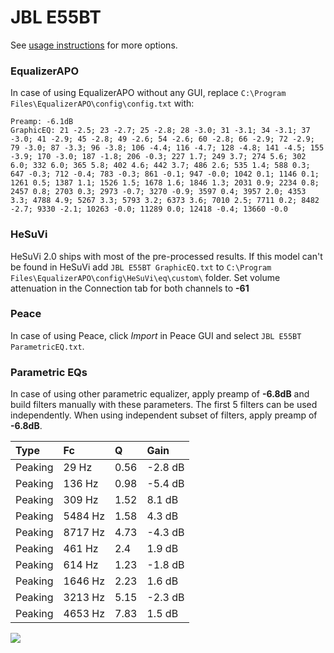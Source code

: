 # JBL E55BT
See [usage instructions](https://github.com/jaakkopasanen/AutoEq#usage) for more options.

### EqualizerAPO
In case of using EqualizerAPO without any GUI, replace `C:\Program Files\EqualizerAPO\config\config.txt`
with:
```
Preamp: -6.1dB
GraphicEQ: 21 -2.5; 23 -2.7; 25 -2.8; 28 -3.0; 31 -3.1; 34 -3.1; 37 -3.0; 41 -2.9; 45 -2.8; 49 -2.6; 54 -2.6; 60 -2.8; 66 -2.9; 72 -2.9; 79 -3.0; 87 -3.3; 96 -3.8; 106 -4.4; 116 -4.7; 128 -4.8; 141 -4.5; 155 -3.9; 170 -3.0; 187 -1.8; 206 -0.3; 227 1.7; 249 3.7; 274 5.6; 302 6.0; 332 6.0; 365 5.8; 402 4.6; 442 3.7; 486 2.6; 535 1.4; 588 0.3; 647 -0.3; 712 -0.4; 783 -0.3; 861 -0.1; 947 -0.0; 1042 0.1; 1146 0.1; 1261 0.5; 1387 1.1; 1526 1.5; 1678 1.6; 1846 1.3; 2031 0.9; 2234 0.8; 2457 0.8; 2703 0.3; 2973 -0.7; 3270 -0.9; 3597 0.4; 3957 2.0; 4353 3.3; 4788 4.9; 5267 3.3; 5793 3.2; 6373 3.6; 7010 2.5; 7711 0.2; 8482 -2.7; 9330 -2.1; 10263 -0.0; 11289 0.0; 12418 -0.4; 13660 -0.0
```

### HeSuVi
HeSuVi 2.0 ships with most of the pre-processed results. If this model can't be found in HeSuVi add
`JBL E55BT GraphicEQ.txt` to `C:\Program Files\EqualizerAPO\config\HeSuVi\eq\custom\` folder.
Set volume attenuation in the Connection tab for both channels to **-61**

### Peace
In case of using Peace, click *Import* in Peace GUI and select `JBL E55BT ParametricEQ.txt`.

### Parametric EQs
In case of using other parametric equalizer, apply preamp of **-6.8dB** and build filters manually
with these parameters. The first 5 filters can be used independently.
When using independent subset of filters, apply preamp of **-6.8dB**.

| Type    | Fc      |    Q | Gain    |
|:--------|:--------|:-----|:--------|
| Peaking | 29 Hz   | 0.56 | -2.8 dB |
| Peaking | 136 Hz  | 0.98 | -5.4 dB |
| Peaking | 309 Hz  | 1.52 | 8.1 dB  |
| Peaking | 5484 Hz | 1.58 | 4.3 dB  |
| Peaking | 8717 Hz | 4.73 | -4.3 dB |
| Peaking | 461 Hz  | 2.4  | 1.9 dB  |
| Peaking | 614 Hz  | 1.23 | -1.8 dB |
| Peaking | 1646 Hz | 2.23 | 1.6 dB  |
| Peaking | 3213 Hz | 5.15 | -2.3 dB |
| Peaking | 4653 Hz | 7.83 | 1.5 dB  |

![](https://raw.githubusercontent.com/jaakkopasanen/AutoEq/master/results/rtings/avg/JBL%20E55BT/JBL%20E55BT.png)